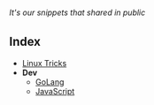 ###### It's our snippets that shared in public

## Index
- [Linux Tricks](./Linux/README.md)
- **Dev**
  - [GoLang](./go-lang)
   - [JavaScript](./JavaScript)

